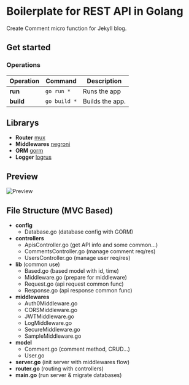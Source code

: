 # Boilerplate for REST API in Golang

Create Comment micro function for Jekyll blog.

## Get started

### Operations

| Operation | Command      | Description |
| --------- | ------------ | ----------- |
| **run**   | `go run *`   | Runs the app |
| **build** | `go build *` | Builds the app. |

## Librarys

- **Router** [mux](http://www.gorillatoolkit.org/pkg/mux)
- **Middlewares** [negroni](https://github.com/urfave/negroni)
- **ORM** [gorm](http://jinzhu.me/gorm/)
- **Logger** [logrus](https://github.com/sirupsen/logrus)

## Preview

![Preview](http://imageshack.com/a/img922/7466/FNQlzw.png "Preview")

## File Structure (MVC Based)

- __config__
    - Database.go (database config with GORM)
- __controllers__
    - ApisController.go (get API info and some common...)
    - CommentsController.go (manage comment req/res)
    - UsersController.go (manage user req/res)
- __lib__ (common use)
    - Based.go (based model with id, time)
    - Middleware.go (prepare for middleware)
    - Request.go (api request common func)
    - Response.go (api response common func)
- __middlewares__
    - Auth0Middleware.go
    - CORSMiddleware.go
    - JWTMiddleware.go
    - LogMiddleware.go
    - SecureMiddleware.go
    - SampleMiddleware.go
- __model__
    - Comment.go (comment method, CRUD...)
    - User.go
- __server.go__ (init server with middlewares flow)
- __router.go__ (routing with controllers)
- __main.go__ (run server & migrate databases)